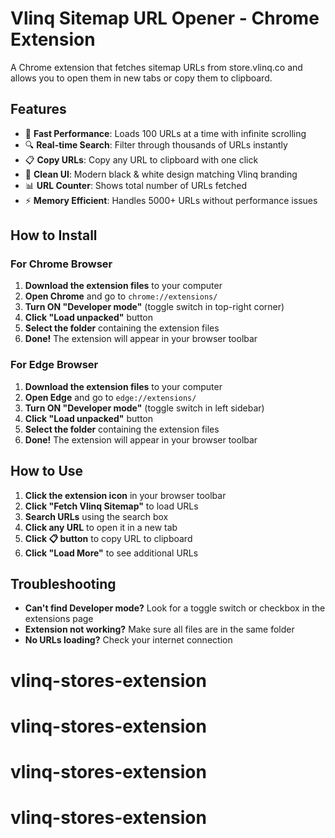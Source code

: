 # Vlinq Sitemap URL Opener - Chrome Extension

A Chrome extension that fetches sitemap URLs from store.vlinq.co and allows you to open them in new tabs or copy them to clipboard.

## Features

- 🚀 **Fast Performance**: Loads 100 URLs at a time with infinite scrolling
- 🔍 **Real-time Search**: Filter through thousands of URLs instantly  
- 📋 **Copy URLs**: Copy any URL to clipboard with one click
- 🎨 **Clean UI**: Modern black & white design matching Vlinq branding
- 📊 **URL Counter**: Shows total number of URLs fetched
- ⚡ **Memory Efficient**: Handles 5000+ URLs without performance issues

## How to Install

### For Chrome Browser

1. **Download the extension files** to your computer
2. **Open Chrome** and go to `chrome://extensions/`
3. **Turn ON "Developer mode"** (toggle switch in top-right corner)
4. **Click "Load unpacked"** button
5. **Select the folder** containing the extension files
6. **Done!** The extension will appear in your browser toolbar

### For Edge Browser

1. **Download the extension files** to your computer
2. **Open Edge** and go to `edge://extensions/`
3. **Turn ON "Developer mode"** (toggle switch in left sidebar)
4. **Click "Load unpacked"** button
5. **Select the folder** containing the extension files
6. **Done!** The extension will appear in your browser toolbar

## How to Use

1. **Click the extension icon** in your browser toolbar
2. **Click "Fetch Vlinq Sitemap"** to load URLs
3. **Search URLs** using the search box
4. **Click any URL** to open it in a new tab
5. **Click 📋 button** to copy URL to clipboard
6. **Click "Load More"** to see additional URLs

## Troubleshooting

- **Can't find Developer mode?** Look for a toggle switch or checkbox in the extensions page
- **Extension not working?** Make sure all files are in the same folder
- **No URLs loading?** Check your internet connection
# vlinq-stores-extension

# vlinq-stores-extension
# vlinq-stores-extension
# vlinq-stores-extension
